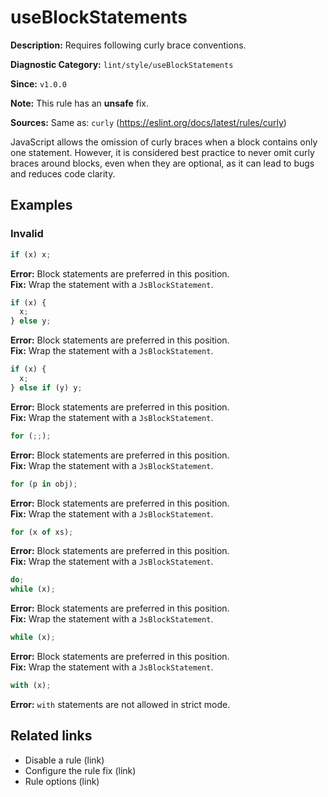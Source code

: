 # useBlockStatements

**Description:** Requires following curly brace conventions.

**Diagnostic Category:** `lint/style/useBlockStatements`

**Since:** `v1.0.0`

**Note:** This rule has an **unsafe** fix.

**Sources:** Same as: `curly` (https://eslint.org/docs/latest/rules/curly)

JavaScript allows the omission of curly braces when a block contains only one statement. However, it is considered best practice to never omit curly braces around blocks, even when they are optional, as it can lead to bugs and reduces code clarity.

## Examples

### Invalid

```js
if (x) x;
```
**Error:** Block statements are preferred in this position.  
**Fix:** Wrap the statement with a `JsBlockStatement`.

```js
if (x) {
  x;
} else y;
```
**Error:** Block statements are preferred in this position.  
**Fix:** Wrap the statement with a `JsBlockStatement`.

```js
if (x) {
  x;
} else if (y) y;
```
**Error:** Block statements are preferred in this position.  
**Fix:** Wrap the statement with a `JsBlockStatement`.

```js
for (;;);
```
**Error:** Block statements are preferred in this position.  
**Fix:** Wrap the statement with a `JsBlockStatement`.

```js
for (p in obj);
```
**Error:** Block statements are preferred in this position.  
**Fix:** Wrap the statement with a `JsBlockStatement`.

```js
for (x of xs);
```
**Error:** Block statements are preferred in this position.  
**Fix:** Wrap the statement with a `JsBlockStatement`.

```js
do;
while (x);
```
**Error:** Block statements are preferred in this position.  
**Fix:** Wrap the statement with a `JsBlockStatement`.

```js
while (x);
```
**Error:** Block statements are preferred in this position.  
**Fix:** Wrap the statement with a `JsBlockStatement`.

```js
with (x);
```
**Error:** `with` statements are not allowed in strict mode.

## Related links

- Disable a rule (link)
- Configure the rule fix (link)
- Rule options (link)